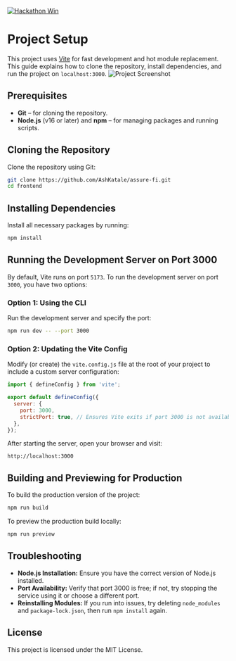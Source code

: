 [![Hackathon Win](https://i.postimg.cc/cHchLV3h/Black-Technology-Linked-In-Banner-1.png)](https://openservai.hackerearth.com/)

# Project Setup

This project uses [Vite](https://vitejs.dev/) for fast development and hot module replacement. This guide explains how to clone the repository, install dependencies, and run the project on `localhost:3000`.
![Project Screenshot](https://media-hosting.imagekit.io/93ee9410feef466c/WhatsApp%20Image%202025-04-06%20at%2001.25.53_79b24236.jpg?Expires=1839297377&Key-Pair-Id=K2ZIVPTIP2VGHC&Signature=vlhMwfMeoV0WkchlMKL8Kay2M48EyKSpHpyL9QehZxHMno40wtqafWcjd~nNt9vnuXWiA0V~mX5giYjqhO04RQs2OLkrt1Lmxv-xB9NYxU-P~Z36PD3Pp3HQ~oULbqtMZbX4Otwfb6EY0tC0LWf9iVyG5TB2JcXM2h0n39mfd1iiPYR0HN6faRAbV90Eb~R7HHJycWWHyvUx1vmV-CIptGeI~MSt6m97pSDhH8Wkp2UTYcxCRMn9M~Xym4hPt8o1rrefOlW3k6mjWR3G2R8pmp83EE7n4C1jkW0inM12DZW3J~0MOPNVserrgP-~HFCqvPsJooiIOp4LP4mu-SiZHw__)

## Prerequisites

- **Git** – for cloning the repository.
- **Node.js** (v16 or later) and **npm** – for managing packages and running scripts.

## Cloning the Repository

Clone the repository using Git:

```sh
git clone https://github.com/AshKatale/assure-fi.git
cd frontend
```

## Installing Dependencies

Install all necessary packages by running:

```sh
npm install
```

## Running the Development Server on Port 3000

By default, Vite runs on port `5173`. To run the development server on port `3000`, you have two options:

### Option 1: Using the CLI

Run the development server and specify the port:

```sh
npm run dev -- --port 3000
```

### Option 2: Updating the Vite Config

Modify (or create) the `vite.config.js` file at the root of your project to include a custom server configuration:

```js
import { defineConfig } from 'vite';

export default defineConfig({
  server: {
    port: 3000,
    strictPort: true, // Ensures Vite exits if port 3000 is not available
  },
});
```

After starting the server, open your browser and visit:

```
http://localhost:3000
```

## Building and Previewing for Production

To build the production version of the project:

```sh
npm run build
```

To preview the production build locally:

```sh
npm run preview
```

## Troubleshooting

- **Node.js Installation:** Ensure you have the correct version of Node.js installed.
- **Port Availability:** Verify that port 3000 is free; if not, try stopping the service using it or choose a different port.
- **Reinstalling Modules:** If you run into issues, try deleting `node_modules` and `package-lock.json`, then run `npm install` again.

## License

This project is licensed under the MIT License.
